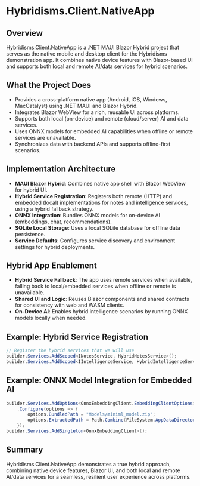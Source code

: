 # Hybridisms.Client.NativeApp

## Overview
Hybridisms.Client.NativeApp is a .NET MAUI Blazor Hybrid project that serves as the native mobile and desktop client for the Hybridisms demonstration app. It combines native device features with Blazor-based UI and supports both local and remote AI/data services for hybrid scenarios.

## What the Project Does
- Provides a cross-platform native app (Android, iOS, Windows, MacCatalyst) using .NET MAUI and Blazor Hybrid.
- Integrates Blazor WebView for a rich, reusable UI across platforms.
- Supports both local (on-device) and remote (cloud/server) AI and data services.
- Uses ONNX models for embedded AI capabilities when offline or remote services are unavailable.
- Synchronizes data with backend APIs and supports offline-first scenarios.

## Implementation Architecture
- **MAUI Blazor Hybrid**: Combines native app shell with Blazor WebView for hybrid UI.
- **Hybrid Service Registration**: Registers both remote (HTTP) and embedded (local) implementations for notes and intelligence services, using a hybrid fallback strategy.
- **ONNX Integration**: Bundles ONNX models for on-device AI (embeddings, chat, recommendations).
- **SQLite Local Storage**: Uses a local SQLite database for offline data persistence.
- **Service Defaults**: Configures service discovery and environment settings for hybrid deployments.

## Hybrid App Enablement
- **Hybrid Service Fallback**: The app uses remote services when available, falling back to local/embedded services when offline or remote is unavailable.
- **Shared UI and Logic**: Reuses Blazor components and shared contracts for consistency with web and WASM clients.
- **On-Device AI**: Enables hybrid intelligence scenarios by running ONNX models locally when needed.

## Example: Hybrid Service Registration
```csharp
// Register the hybrid services that we will use
builder.Services.AddScoped<INotesService, HybridNotesService>();
builder.Services.AddScoped<IIntelligenceService, HybridIntelligenceService>();
```

## Example: ONNX Model Integration for Embedded AI
```csharp
builder.Services.AddOptions<OnnxEmbeddingClient.EmbeddingClientOptions>()
    .Configure(options => {
        options.BundledPath = "Models/miniml_model.zip";
        options.ExtractedPath = Path.Combine(FileSystem.AppDataDirectory, "Models", "embedding_model");
    });
builder.Services.AddSingleton<OnnxEmbeddingClient>();
```

## Summary
Hybridisms.Client.NativeApp demonstrates a true hybrid approach, combining native device features, Blazor UI, and both local and remote AI/data services for a seamless, resilient user experience across platforms.
